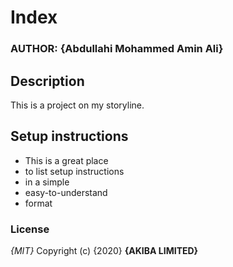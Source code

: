 # Index
### AUTHOR: **{Abdullahi Mohammed Amin Ali}**
## Description
This is a project on my storyline.
## Setup instructions
* This is a great place
* to list setup instructions
* in a simple
* easy-to-understand
* format
### License
*{MIT}*
Copyright (c) {2020} **{AKIBA LIMITED}**
  
